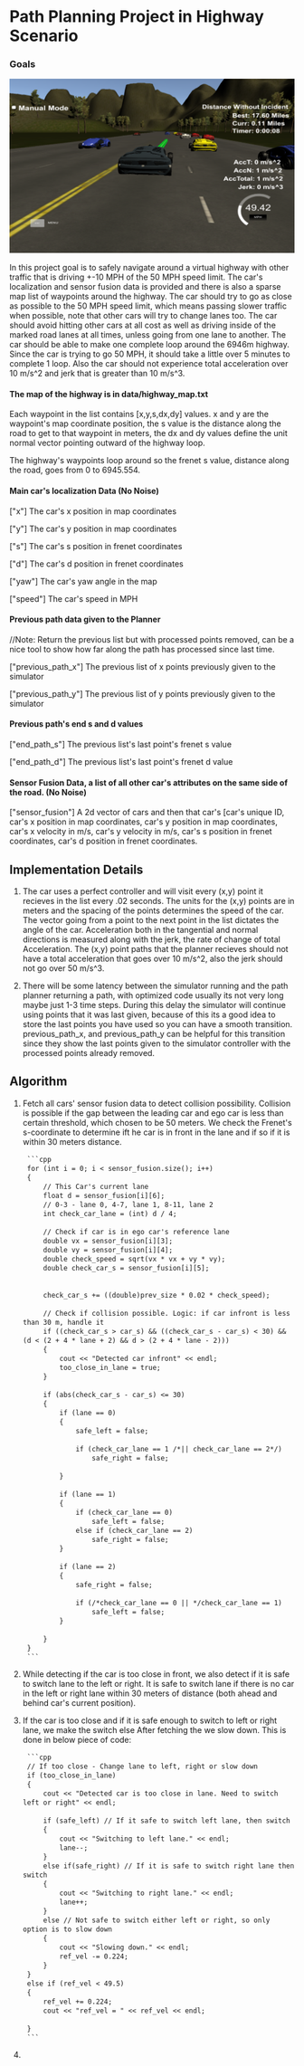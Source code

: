 # Path Planning Project in Highway Scenario

[//]: # (Image References) 
[image1]: ./images/PathPlanning.png
[image2]: 
[image3]: 
   
### Goals

![alt text][image1]

In this project goal is to safely navigate around a virtual highway with other traffic that is driving +-10 MPH of the 50 MPH speed limit. The car's localization and sensor fusion data is provided 
and there is also a sparse map list of waypoints around the highway. The car should try to go as close as possible to the 50 MPH speed limit, which means passing slower traffic when possible, 
note that other cars will try to change lanes too. The car should avoid hitting other cars at all cost as well as driving inside of the marked road lanes at all times, 
unless going from one lane to another. The car should be able to make one complete loop around the 6946m highway. Since the car is trying to go 50 MPH, 
it should take a little over 5 minutes to complete 1 loop. Also the car should not experience total acceleration over 10 m/s^2 and jerk that is greater than 10 m/s^3.

#### The map of the highway is in data/highway_map.txt
Each waypoint in the list contains  [x,y,s,dx,dy] values. x and y are the waypoint's map coordinate position, the s value is the distance along the road to get to that waypoint in meters, the dx and dy values define the unit normal vector pointing outward of the highway loop.

The highway's waypoints loop around so the frenet s value, distance along the road, goes from 0 to 6945.554.

#### Main car's localization Data (No Noise)

["x"] The car's x position in map coordinates

["y"] The car's y position in map coordinates

["s"] The car's s position in frenet coordinates

["d"] The car's d position in frenet coordinates

["yaw"] The car's yaw angle in the map

["speed"] The car's speed in MPH

#### Previous path data given to the Planner

//Note: Return the previous list but with processed points removed, can be a nice tool to show how far along
the path has processed since last time. 

["previous_path_x"] The previous list of x points previously given to the simulator

["previous_path_y"] The previous list of y points previously given to the simulator

#### Previous path's end s and d values 

["end_path_s"] The previous list's last point's frenet s value

["end_path_d"] The previous list's last point's frenet d value

#### Sensor Fusion Data, a list of all other car's attributes on the same side of the road. (No Noise)

["sensor_fusion"] A 2d vector of cars and then that car's [car's unique ID, car's x position in map coordinates, car's y position in map coordinates, car's x velocity in m/s, car's y velocity in m/s, car's s position in frenet coordinates, car's d position in frenet coordinates. 

## Implementation Details

1. The car uses a perfect controller and will visit every (x,y) point it recieves in the list every .02 seconds. The units for the (x,y) points are in meters and the spacing of the points determines the speed of the car. The vector going from a point to the next point in the list dictates the angle of the car. Acceleration both in the tangential and normal directions is measured along with the jerk, the rate of change of total Acceleration. The (x,y) point paths that the planner recieves should not have a total acceleration that goes over 10 m/s^2, also the jerk should not go over 50 m/s^3. 

2. There will be some latency between the simulator running and the path planner returning a path, with optimized code usually its not very long maybe just 1-3 time steps. During this delay the simulator will continue using points that it was last given, because of this its a good idea to store the last points you have used so you can have a smooth transition. previous_path_x, and previous_path_y can be helpful for this transition since they show the last points given to the simulator controller with the processed points already removed.

## Algorithm

1. Fetch all cars' sensor fusion data to detect collision possibility. Collision is possible if the gap between the leading car and ego car is less than certain threshold, which chosen to be 50 meters.
   We check the Frenet's s-coordinate to determine ift he car is in front in the lane and if so if it is within 30 meters distance.

		```cpp
		for (int i = 0; i < sensor_fusion.size(); i++)
		{
			// This Car's current lane
			float d = sensor_fusion[i][6];
			// 0-3 - lane 0, 4-7, lane 1, 8-11, lane 2
			int check_car_lane = (int) d / 4;

			// Check if car is in ego car's reference lane
			double vx = sensor_fusion[i][3];
			double vy = sensor_fusion[i][4];
			double check_speed = sqrt(vx * vx + vy * vy);
			double check_car_s = sensor_fusion[i][5];


			check_car_s += ((double)prev_size * 0.02 * check_speed);

			// Check if collision possible. Logic: if car infront is less than 30 m, handle it
			if ((check_car_s > car_s) && ((check_car_s - car_s) < 30) && (d < (2 + 4 * lane + 2) && d > (2 + 4 * lane - 2)))
			{
				cout << "Detected car infront" << endl;
				too_close_in_lane = true;
			}

			if (abs(check_car_s - car_s) <= 30)
			{
				if (lane == 0)
				{
					safe_left = false;

					if (check_car_lane == 1 /*|| check_car_lane == 2*/)
						safe_right = false;

				}

				if (lane == 1)
				{
					if (check_car_lane == 0)
						safe_left = false;
					else if (check_car_lane == 2)
						safe_right = false;
				}

				if (lane == 2)
				{
					safe_right = false;

					if (/*check_car_lane == 0 || */check_car_lane == 1)
						safe_left = false;
				}

			}
		}
		```


2. While detecting if the car is too close in front, we also detect if it is safe to switch lane to the left or right. It is safe to switch lane if there is no
   car in the left or right lane within 30 meters of distance (both ahead and behind car's current position).

3. If the car is too close and if it is safe enough to switch to left or right lane, we make the switch else After fetching the we slow down. This is done in below piece of code:

		```cpp
		// If too close - Change lane to left, right or slow down
		if (too_close_in_lane)
		{
			cout << "Detected car is too close in lane. Need to switch left or right" << endl;

			if (safe_left) // If it safe to switch left lane, then switch
			{
				cout << "Switching to left lane." << endl;
				lane--;
			}
			else if(safe_right) // If it is safe to switch right lane then switch
			{
				cout << "Switching to right lane." << endl;
				lane++;
			}
			else // Not safe to switch either left or right, so only option is to slow down
			{
				cout << "Slowing down." << endl;
				ref_vel -= 0.224;
			}
		} 
		else if (ref_vel < 49.5)
		{
			ref_vel += 0.224;
			cout << "ref_vel = " << ref_vel << endl;

		}
		```

4. 
